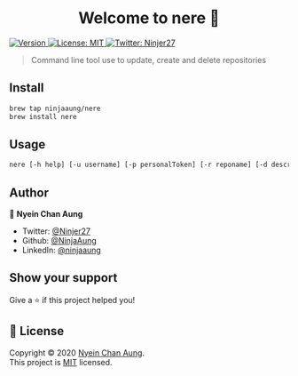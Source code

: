 <h1 align="center">Welcome to nere 👋</h1>
<p>
  <a href="https://www.npmjs.com/package/nere" target="_blank">
    <img alt="Version" src="https://img.shields.io/npm/v/nere.svg">
  </a>
  <a href="https://opensource.org/licenses/MIT" target="_blank">
    <img alt="License: MIT" src="https://img.shields.io/badge/License-MIT-yellow.svg" />
  </a>
  <a href="https://twitter.com/Ninjer27" target="_blank">
    <img alt="Twitter: Ninjer27" src="https://img.shields.io/twitter/follow/Ninjer27.svg?style=social" />
  </a>
</p>

> Command line tool use to update, create and delete repositories

## Install

```sh
brew tap ninjaaung/nere
brew install nere
```

## Usage

```sh
nere [-h help] [-u username] [-p personalToken] [-r reponame] [-d description]
```

## Author

👤 **Nyein Chan Aung**

* Twitter: [@Ninjer27](https://twitter.com/Ninjer27)
* Github: [@NinjaAung](https://github.com/NinjaAung)
* LinkedIn: [@ninjaaung](https://linkedin.com/in/ninjaaung)

## Show your support

Give a ⭐️ if this project helped you!

## 📝 License

Copyright © 2020 [Nyein Chan Aung](https://github.com/NinjaAung).<br />
This project is [MIT](https://opensource.org/licenses/MIT) licensed.
